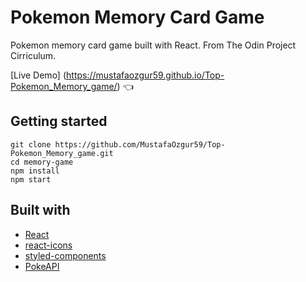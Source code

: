 # Pokemon Memory Card Game

Pokemon memory card game built with React. From The Odin Project Cirriculum.

[Live Demo] (https://mustafaozgur59.github.io/Top-Pokemon_Memory_game/) :point_left:

## Getting started

```
git clone https://github.com/MustafaOzgur59/Top-Pokemon_Memory_game.git
cd memory-game
npm install
npm start
```

## Built with

- [React](https://reactjs.org/)
- [react-icons](https://www.npmjs.com/package/react-icons)
- [styled-components](https://styled-components.com/)
- [PokeAPI](https://pokeapi.co/)

